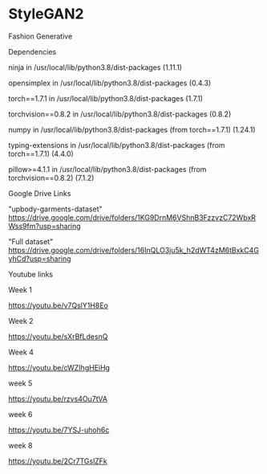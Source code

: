 # StyleGAN2
Fashion Generative

Dependencies

ninja in /usr/local/lib/python3.8/dist-packages (1.11.1)

opensimplex in /usr/local/lib/python3.8/dist-packages (0.4.3)

torch==1.7.1 in /usr/local/lib/python3.8/dist-packages (1.7.1)

torchvision==0.8.2 in /usr/local/lib/python3.8/dist-packages (0.8.2)

numpy in /usr/local/lib/python3.8/dist-packages (from torch==1.7.1) (1.24.1)

typing-extensions in /usr/local/lib/python3.8/dist-packages (from torch==1.7.1) (4.4.0)

pillow>=4.1.1 in /usr/local/lib/python3.8/dist-packages (from torchvision==0.8.2) (7.1.2)

Google Drive Links

"upbody-garments-dataset"
https://drive.google.com/drive/folders/1KG9DrnM6VShnB3FzzvzC72WbxRWss9fm?usp=sharing

"Full dataset"
https://drive.google.com/drive/folders/16InQLO3ju5k_h2dWT4zM6tBxkC4GyhCd?usp=sharing


Youtube links 

Week 1 

https://youtu.be/v7QslY1H8Eo

Week 2

https://youtu.be/sXrBfLdesnQ

Week 4 

https://youtu.be/cWZIhgHEiHg

week 5 

https://youtu.be/rzvs4Ou7tVA

week 6

https://youtu.be/7YSJ-uhoh6c

week 8 

https://youtu.be/2Cr7TGslZFk
